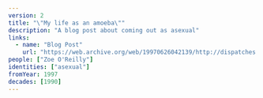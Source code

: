 ```yaml
---
version: 2
title: "\"My life as an amoeba\""
description: "A blog post about coming out as asexual"
links:
  - name: "Blog Post"
    url: "https://web.archive.org/web/19970626042139/http://dispatches.azstarnet.com/zoe/amoeba.htm"
people: ["Zoe O'Reilly"]
identities: ["asexual"]
fromYear: 1997
decades: [1990]
---
```

